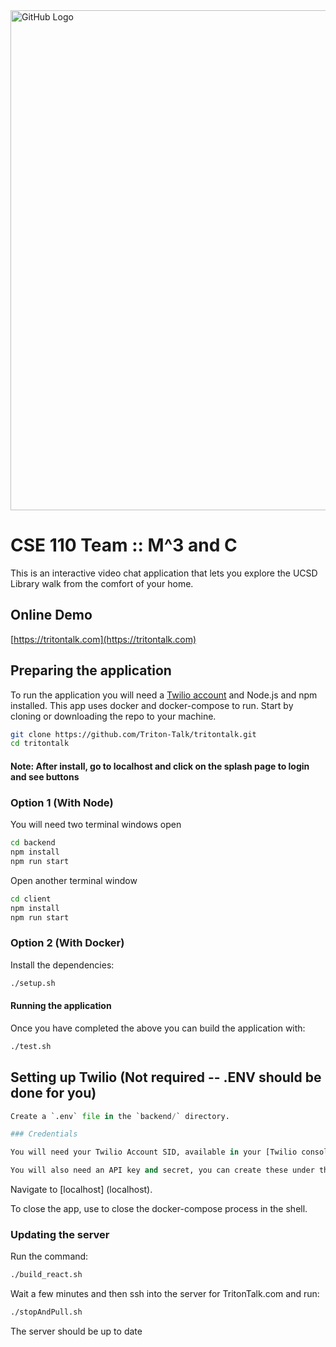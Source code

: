 <img src="https://i.imgur.com/KoEzlLt.jpg" alt="GitHub Logo" width="800"/>

# CSE 110 Team :: M^3 and C

This is an interactive video chat application that lets you explore the UCSD Library walk from the comfort of your home.

## Online Demo
[https://tritontalk.com](https://tritontalk.com)

## Preparing the application

To run the application you will need a [Twilio account](https://www.twilio.com/try-twilio) and Node.js and npm installed. 
This app uses docker and docker-compose to run.
Start by cloning or downloading the repo to your machine.

```bash
git clone https://github.com/Triton-Talk/tritontalk.git
cd tritontalk
```

#### Note: After install, go to localhost and click on the splash page to login and see buttons

### Option 1 (With Node)
You will need two terminal windows open
```bash
cd backend
npm install
npm run start
```
Open another terminal window
```bash
cd client
npm install
npm run start
```
### Option 2 (With Docker)

Install the dependencies:

```bash
./setup.sh
```
#### Running the application

Once you have completed the above you can build the application with:

```bash
./test.sh
```

## Setting up Twilio (Not required -- .ENV should be done for you)
```python
Create a `.env` file in the `backend/` directory.

### Credentials

You will need your Twilio Account SID, available in your [Twilio console](https://www.twilio.com/console). Add it to the `.env` file.

You will also need an API key and secret, you can create these under the [Programmable Video Tools in your console](https://www.twilio.com/console/video/project/api-keys). Create a key pair and add them to the `.env` file too.

```



Navigate to [localhost] (localhost). 

To close the app, use <Ctrl-C> to close the docker-compose process in the shell.


### Updating the server
Run the command:
```bash
./build_react.sh
```
Wait a few minutes and then ssh into the server for TritonTalk.com and run:
```bash
./stopAndPull.sh
```
The server should be up to date
